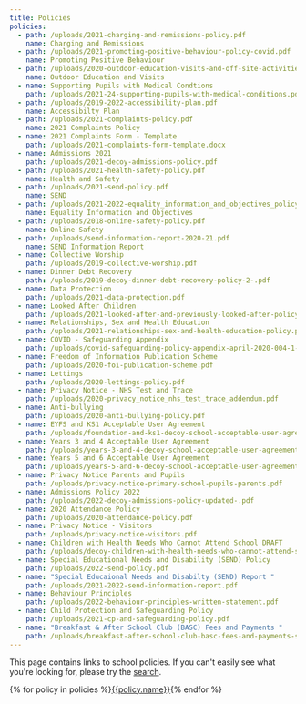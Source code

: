 ```yaml
---
title: Policies
policies:
  - path: /uploads/2021-charging-and-remissions-policy.pdf
    name: Charging and Remissions
  - path: /uploads/2021-promoting-positive-behaviour-policy-covid.pdf
    name: Promoting Positive Behaviour
  - path: /uploads/2020-outdoor-education-visits-and-off-site-activities-policy.pdf
    name: Outdoor Education and Visits
  - name: Supporting Pupils with Medical Condtions
    path: /uploads/2021-24-supporting-pupils-with-medical-conditions.pdf
  - path: /uploads/2019-2022-accessibility-plan.pdf
    name: Accessibilty Plan
  - path: /uploads/2021-complaints-policy.pdf
    name: 2021 Complaints Policy
  - name: 2021 Complaints Form - Template
    path: /uploads/2021-complaints-form-template.docx
  - name: Admissions 2021
    path: /uploads/2021-decoy-admissions-policy.pdf
  - path: /uploads/2021-health-safety-policy.pdf
    name: Health and Safety
  - path: /uploads/2021-send-policy.pdf
    name: SEND
  - path: /uploads/2021-2022-equality_information_and_objectives_policy.pdf
    name: Equality Information and Objectives
  - path: /uploads/2018-online-safety-policy.pdf
    name: Online Safety
  - path: /uploads/send-information-report-2020-21.pdf
    name: SEND Information Report
  - name: Collective Worship
    path: /uploads/2019-collective-worship.pdf
  - name: Dinner Debt Recovery
    path: /uploads/2019-decoy-dinner-debt-recovery-policy-2-.pdf
  - name: Data Protection
    path: /uploads/2021-data-protection.pdf
  - name: Looked After Children
    path: /uploads/2021-looked-after-and-previously-looked-after-policy-january.pdf
  - name: Relationships, Sex and Health Education
    path: /uploads/2021-relationships-sex-and-health-education-policy.pdf
  - name: COVID - Safeguarding Appendix
    path: /uploads/covid-safeguarding-policy-appendix-april-2020-004-1-.pdf
  - name: Freedom of Information Publication Scheme
    path: /uploads/2020-foi-publication-scheme.pdf
  - name: Lettings
    path: /uploads/2020-lettings-policy.pdf
  - name: Privacy Notice - NHS Test and Trace
    path: /uploads/2020-privacy_notice_nhs_test_trace_addendum.pdf
  - name: Anti-bullying
    path: /uploads/2020-anti-bullying-policy.pdf
  - name: EYFS and KS1 Acceptable User Agreement
    path: /uploads/foundation-and-ks1-decoy-school-acceptable-user-agreement.pdf
  - name: Years 3 and 4 Acceptable User Agreement
    path: /uploads/years-3-and-4-decoy-school-acceptable-user-agreement.pdf
  - name: Years 5 and 6 Acceptable User Agreement
    path: /uploads/years-5-and-6-decoy-school-acceptable-user-agreement.pdf
  - name: Privacy Notice Parents and Pupils
    path: /uploads/privacy-notice-primary-school-pupils-parents.pdf
  - name: Admissions Policy 2022
    path: /uploads/2022-decoy-admissions-policy-updated-.pdf
  - name: 2020 Attendance Policy
    path: /uploads/2020-attendance-policy.pdf
  - name: Privacy Notice - Visitors
    path: /uploads/privacy-notice-visitors.pdf
  - name: Children with Health Needs Who Cannot Attend School DRAFT
    path: /uploads/decoy-children-with-health-needs-who-cannot-attend-school-policy-draft.pdf
  - name: Special Educational Needs and Disability (SEND) Policy
    path: /uploads/2022-send-policy.pdf
  - name: "Special Educaional Needs and Disabilty (SEND) Report "
    path: /uploads/2021-2022-send-information-report.pdf
  - name: Behaviour Principles
    path: /uploads/2022-behaviour-principles-written-statement.pdf
  - name: Child Protection and Safeguarding Policy
    path: /uploads/2021-cp-and-safeguarding-policy.pdf
  - name: "Breakfast & After School Club (BASC) Fees and Payments "
    path: /uploads/breakfast-after-school-club-basc-fees-and-payments-summer-term-2022.pdf
---
```

This page contains links to school policies. If you can't easily see what you're looking for, please try the <a href="/search" class="open-search">search</a>.

<div class="content-grid">
  {% for policy in policies %}<a href="{{policy.path}}">{{policy.name}}</a>{% endfor %}
</div>